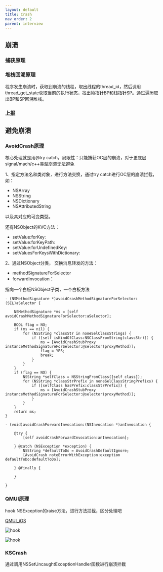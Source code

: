 ```yaml
---
layout: default
title: Crash
nav_order: 2
parent: interview
---
```


## 崩溃

### 捕获原理


### 堆栈回溯原理
程序发生崩溃时，获取到崩溃的线程，取出线程的thread_id，然后调用thread_get_state获取当前的执行状态，找出帧指针BP和栈指针SP。通过遍历取出BP和SP回溯堆栈。

### 上报


## 避免崩溃

### AvoidCrash原理

核心处理就是用@try catch，局限性：只能捕获OC层的崩溃，对于更底层signal/mach/c++类型崩溃无法避免

1、指定方法名和类对象，进行方法交换，通过try catch进行OC层的崩溃拦截，如：

- NSArray
- NSString
- NSDictionary
- NSAttributedString

以及其对应的可变类型。

还有NSObject的KVC方法：

- setValue:forKey:
- setValue:forKeyPath:
- setValue:forUndefinedKey:
- setValuesForKeysWithDictionary:

2、通过NSObject分类，	交换消息转发的方法：

- methodSignatureForSelector
- forwardInvocation：

指向一个白板NSObject子类，一个白板方法

~~~
- (NSMethodSignature *)avoidCrashMethodSignatureForSelector:(SEL)aSelector {
    
    NSMethodSignature *ms = [self avoidCrashMethodSignatureForSelector:aSelector];
    
    BOOL flag = NO;
    if (ms == nil) {
        for (NSString *classStr in noneSelClassStrings) {
            if ([self isKindOfClass:NSClassFromString(classStr)]) {
                ms = [AvoidCrashStubProxy instanceMethodSignatureForSelector:@selector(proxyMethod)];
                flag = YES;
                break;
            }
        }
    }
    if (flag == NO) {
        NSString *selfClass = NSStringFromClass([self class]);
        for (NSString *classStrPrefix in noneSelClassStringPrefixs) {
            if ([selfClass hasPrefix:classStrPrefix]) {
                ms = [AvoidCrashStubProxy instanceMethodSignatureForSelector:@selector(proxyMethod)];
            }
        }
    }
    return ms;
}

- (void)avoidCrashForwardInvocation:(NSInvocation *)anInvocation {
    
    @try {
        [self avoidCrashForwardInvocation:anInvocation];
        
    } @catch (NSException *exception) {
        NSString *defaultToDo = AvoidCrashDefaultIgnore;
        [AvoidCrash noteErrorWithException:exception defaultToDo:defaultToDo];
        
    } @finally {
        
    }
    
}
~~~

### QMUI原理

hook NSException的raise方法，进行方法拦截，区分处理吧

[QMUI_iOS](https://github.com/Tencent/QMUI_iOS/commit/cd406c75145e2dc42471e5785f72af6c2958fafa)

![hook](../../../images/Interview/NSExceptionHandler.jpeg)

![hook](../../../images/Interview/hook.jpeg)

### KSCrash

通过调用NSSetUncaughtExceptionHandler函数进行崩溃拦截

